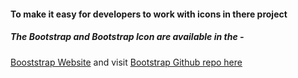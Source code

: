 #### To make it easy for developers to work with icons in there project 
##### The Bootstrap and Bootstrap Icon are available in the -
[Booststrap Website](icons.getbootstrap.com)
and visit [Bootstrap Github repo here](https://github.com/twbs/icons)
